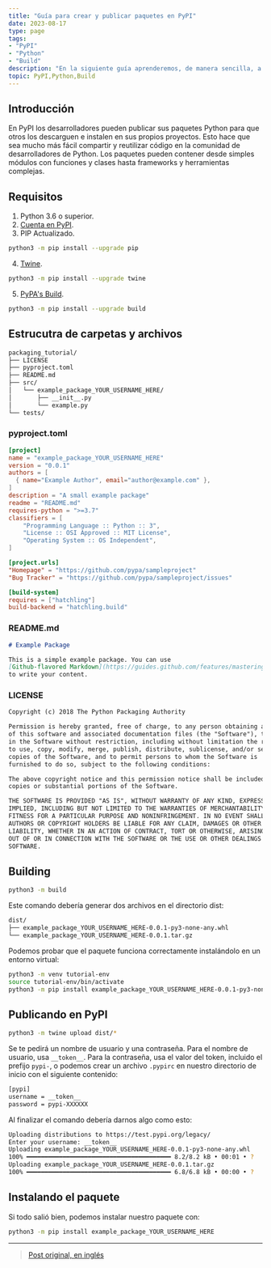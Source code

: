 ```yaml
---
title: "Guía para crear y publicar paquetes en PyPI"
date: 2023-08-17
type: page
tags: 
- "PyPI"
- "Python"
- "Build"
description: "En la siguiente guía aprenderemos, de manera sencilla, a crear y publicar paquetes en PyPI."
topic: PyPI,Python,Build
---
```


## Introducción

En PyPI los desarrolladores pueden publicar sus paquetes Python para que otros los descarguen e instalen en sus propios proyectos. Esto hace que sea mucho más fácil compartir y reutilizar código en la comunidad de desarrolladores de Python. Los paquetes pueden contener desde simples módulos con funciones y clases hasta frameworks y herramientas complejas.

## Requisitos

1. Python 3.6 o superior.
2. [Cuenta en PyPI](https://pypi.org/account/register/).
3. PIP Actualizado.

```bash
python3 -m pip install --upgrade pip
```

4. [Twine](https://pypi.org/project/twine/).

```bash
python3 -m pip install --upgrade twine
```

5. [PyPA's Build](https://pypi.org/project/build/).

```bash
python3 -m pip install --upgrade build
```

## Estrucutra de carpetas y archivos

```bash
packaging_tutorial/
├── LICENSE
├── pyproject.toml
├── README.md
├── src/
│   └── example_package_YOUR_USERNAME_HERE/
│       ├── __init__.py
│       └── example.py
└── tests/
```

### pyproject.toml

```toml
[project]
name = "example_package_YOUR_USERNAME_HERE"
version = "0.0.1"
authors = [
  { name="Example Author", email="author@example.com" },
]
description = "A small example package"
readme = "README.md"
requires-python = ">=3.7"
classifiers = [
    "Programming Language :: Python :: 3",
    "License :: OSI Approved :: MIT License",
    "Operating System :: OS Independent",
]

[project.urls]
"Homepage" = "https://github.com/pypa/sampleproject"
"Bug Tracker" = "https://github.com/pypa/sampleproject/issues"

[build-system]
requires = ["hatchling"]
build-backend = "hatchling.build"
```

### README.md

```md
# Example Package

This is a simple example package. You can use
[Github-flavored Markdown](https://guides.github.com/features/mastering-markdown/)
to write your content.
```

### LICENSE

```txt
Copyright (c) 2018 The Python Packaging Authority

Permission is hereby granted, free of charge, to any person obtaining a copy
of this software and associated documentation files (the "Software"), to deal
in the Software without restriction, including without limitation the rights
to use, copy, modify, merge, publish, distribute, sublicense, and/or sell
copies of the Software, and to permit persons to whom the Software is
furnished to do so, subject to the following conditions:

The above copyright notice and this permission notice shall be included in all
copies or substantial portions of the Software.

THE SOFTWARE IS PROVIDED "AS IS", WITHOUT WARRANTY OF ANY KIND, EXPRESS OR
IMPLIED, INCLUDING BUT NOT LIMITED TO THE WARRANTIES OF MERCHANTABILITY,
FITNESS FOR A PARTICULAR PURPOSE AND NONINFRINGEMENT. IN NO EVENT SHALL THE
AUTHORS OR COPYRIGHT HOLDERS BE LIABLE FOR ANY CLAIM, DAMAGES OR OTHER
LIABILITY, WHETHER IN AN ACTION OF CONTRACT, TORT OR OTHERWISE, ARISING FROM,
OUT OF OR IN CONNECTION WITH THE SOFTWARE OR THE USE OR OTHER DEALINGS IN THE
SOFTWARE.
```

## Building

```bash
python3 -m build
```

Este comando debería generar dos archivos en el directorio dist:

```bash
dist/
├── example_package_YOUR_USERNAME_HERE-0.0.1-py3-none-any.whl
└── example_package_YOUR_USERNAME_HERE-0.0.1.tar.gz
```

Podemos probar que el paquete funciona correctamente instalándolo en un entorno virtual:

```bash
python3 -m venv tutorial-env
source tutorial-env/bin/activate
python3 -m pip install example_package_YOUR_USERNAME_HERE-0.0.1-py3-none-any.whl
```

## Publicando en PyPI

```bash
python3 -m twine upload dist/*
```

Se te pedirá un nombre de usuario y una contraseña. Para el nombre de usuario, usa `__token__`. Para la contraseña, usa el valor del token, incluido el prefijo `pypi-`, o podemos crear un archivo `.pypirc` en nuestro directorio de inicio con el siguiente contenido:

```txt
[pypi]
username = __token__
password = pypi-XXXXXX
```
Al finalizar el comando debería darnos algo como esto:

```bash
Uploading distributions to https://test.pypi.org/legacy/
Enter your username: __token__
Uploading example_package_YOUR_USERNAME_HERE-0.0.1-py3-none-any.whl
100% ━━━━━━━━━━━━━━━━━━━━━━━━━━━━━━━━━━━━━━━━ 8.2/8.2 kB • 00:01 • ?
Uploading example_package_YOUR_USERNAME_HERE-0.0.1.tar.gz
100% ━━━━━━━━━━━━━━━━━━━━━━━━━━━━━━━━━━━━━━━━ 6.8/6.8 kB • 00:00 • ?
```

## Instalando el paquete

Si todo salió bien, podemos instalar nuestro paquete con:

```bash
python3 -m pip install example_package_YOUR_USERNAME_HERE
```

---

> [Post original, en inglés](https://packaging.python.org/en/latest/tutorials/packaging-projects/)
